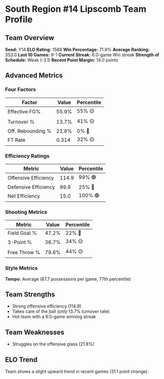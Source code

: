 # South Region #14 Lipscomb Team Profile
## Team Overview
**Seed:** Y14
**ELO Rating:** 1568
**Win Percentage:** 71.9%
**Average Ranking:** 353.0
**Last 10 Games:** 9-1
**Current Streak:** 6.0-game Win streak
**Strength of Schedule:** Weak (-3.1)
**Recent Point Margin:** 14.0 points

## Advanced Metrics
### Four Factors
| Factor | Value | Percentile |
|--------|-------|------------|
| Effective FG% | 55.9% | 55% 🟡 |
| Turnover % | 13.7% | 41% 🟡 |
| Off. Rebounding % | 21.8% | 0% 🔴 |
| FT Rate | 0.314 | 32% 🟡 |

### Efficiency Ratings
| Metric | Value | Percentile |
|--------|-------|------------|
| Offensive Efficiency | 114.9 | 99% 🟢 |
| Defensive Efficiency | 99.9 | 25% 🔴 |
| Net Efficiency | 15.0 | 100% 🟢 |

### Shooting Metrics
| Metric | Value | Percentile |
|--------|-------|------------|
| Field Goal % | 47.2% | 22% 🔴 |
| 3-Point % | 36.7% | 34% 🟡 |
| Free Throw % | 79.6% | 44% 🟡 |

### Style Metrics
**Tempo:** Average (67.7 possessions per game, 77th percentile)

## Team Strengths
* Strong offensive efficiency (114.9)
* Takes care of the ball (only 13.7% turnover rate)
* Hot team with a 6.0-game winning streak

## Team Weaknesses
* Struggles on the offensive glass (21.8%)

## ELO Trend
Team shows a slight upward trend in recent games (31.1 point change).

